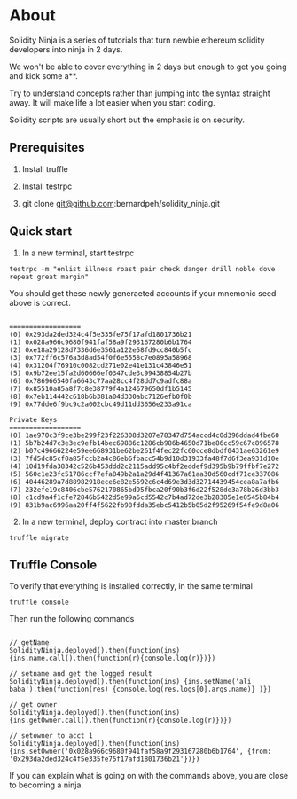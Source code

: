 # About

Solidity Ninja is a series of tutorials that turn newbie ethereum solidity developers into ninja in 2 days.

We won't be able to cover everything in 2 days but enough to get you going and kick some a**.

Try to understand concepts rather than jumping into the syntax straight away. It will make life a lot easier when you start coding.

Solidity scripts are usually short but the emphasis is on security.

## Prerequisites

1. Install truffle

2. Install testrpc

3. git clone git@github.com:bernardpeh/solidity_ninja.git

## Quick start

1. In a new terminal, start testrpc
```
testrpc -m "enlist illness roast pair check danger drill noble dove repeat great margin"
```

You should get these newly generaeted accounts if your mnemonic seed above is correct.

```

==================
(0) 0x293da2ded324c4f5e335fe75f17afd1801736b21
(1) 0x028a966c9680f941faf58a9f293167280b6b1764
(2) 0xe18a29128d7336d6e3561a122e58fd9cc840b5fc
(3) 0x772ff6c576a3d8ad54f0f6e5558c7e0895a58968
(4) 0x31204f76910c0082cd271e02e41e131c43846e51
(5) 0x9b72ee15fa2d60666ef0347cde3c99438854b27b
(6) 0x786966540fa6643c77aa28cc4f28dd7c9adfc88a
(7) 0x85510a85a8f7c8e38779f4a124679650df1b5145
(8) 0x7eb114442c618b6b381a04d330abc7126efb0f0b
(9) 0x77dde6f9bc9c2a002cbc49d11dd3656e233a91ca

Private Keys
==================
(0) 1ae970c3f9ce3be299f23f226308d3207e78347d754accd4c0d396ddad4fbe60
(1) 5b7b24d7c3e3ec9efb14bec69886c1286cb986b4650d71be86cc59c67c896578
(2) b07c49666224e59ee668931be62be261f4fec22fc60cce8dbdf0431ae63261e9
(3) 7fd5dc85cf0a85fccb2a4c86eb6fbacc54b9d10d31933fa48f7d6f3ea931d10e
(4) 10d19fda38342c526b453ddd2c2115add95c4bf2eddef9d395b9b79ffbf7e272
(5) 560c1e23fc51786ccf7efa849b2a1a29d4f41367a61aa30d560cdf71ce337086
(6) 40446289a7d88982918ece6e82e5592c6c4d69e3d3d32714439454cea8a7afb6
(7) 232efe19c8406cbe5762170865bd95fbca20f90b3f6d22f528de3a78b26d3bb3
(8) c1cd9a4f1cfe72846b5422d5e99a6cd5542c7b4ad72de3b28385e1e0545b84b4
(9) 831b9ac6996aa20ff4f5622fb98fdda35ebc5412b5b05d2f95269f54fe9d8a06

```

2. In a new terminal, deploy contract into master branch

```
truffle migrate
```

## Truffle Console

To verify that everything is installed correctly, in the same terminal

```
truffle console
```

Then run the following commands

```

// getName
SolidityNinja.deployed().then(function(ins) {ins.name.call().then(function(r){console.log(r)})})

// setname and get the logged result
SolidityNinja.deployed().then(function(ins) {ins.setName('ali baba').then(function(res) {console.log(res.logs[0].args.name)} )})

// get owner
SolidityNinja.deployed().then(function(ins) {ins.getOwner.call().then(function(r){console.log(r)})})

// setowner to acct 1
SolidityNinja.deployed().then(function(ins) {ins.setOwner('0x028a966c9680f941faf58a9f293167280b6b1764', {from: '0x293da2ded324c4f5e335fe75f17afd1801736b21'})})
```

If you can explain what is going on with the commands above, you are close to becoming a ninja.
